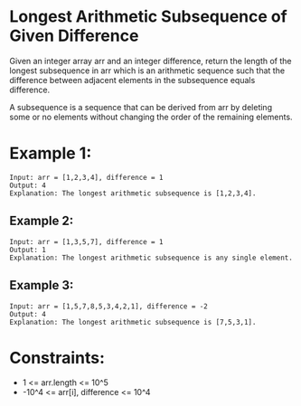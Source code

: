 # Longest Arithmetic Subsequence of Given Difference

Given an integer array arr and an integer difference, return the length of the longest subsequence in arr which is an arithmetic sequence such that the difference between adjacent elements in the subsequence equals difference.

A subsequence is a sequence that can be derived from arr by deleting some or no elements without changing the order of the remaining elements.

# Example 1:

```
Input: arr = [1,2,3,4], difference = 1
Output: 4
Explanation: The longest arithmetic subsequence is [1,2,3,4].
```

## Example 2:

```
Input: arr = [1,3,5,7], difference = 1
Output: 1
Explanation: The longest arithmetic subsequence is any single element.
```

## Example 3:

```
Input: arr = [1,5,7,8,5,3,4,2,1], difference = -2
Output: 4
Explanation: The longest arithmetic subsequence is [7,5,3,1].
```

# Constraints:

- 1 <= arr.length <= 10^5
- -10^4 <= arr[i], difference <= 10^4
